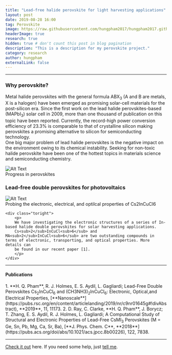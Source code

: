 ```yaml
---
title: "Lead-free halide perovskite for light harvesting applications"
layout: post
date: 2019-08-28 16:00
tag: Perovskite
image: https://raw.githubusercontent.com/hungpham2017/hungpham2017.github.io/master/assets/images/perovskite.png
headerImage: true
research: true
hidden: true # don't count this post in blog pagination
description: "This is a description for my perovskite project."
category: research
author: hungpham
externalLink: false
---
```


<!---
![Screenshot](https://raw.githubusercontent.com/hungpham2017/hungpham2017.github.io/master/assets/images/pDMET_screenshot.png)
--->

---
<h3>Why perovskite?</h3>
<p>
Metal halide perovskites with the general formula ABX<sub>3</sub> (A and B are metals, X is a halogen) have been emerged as promising solar-cell materials for 
the post-silicon era. Since the first work on the lead halide perovskites-based (MAPbI<sub>3</sub>) solar cell in 2009, more than one thousand of publication on this topic have been reported. 
Currently, the record-high power conversion efficiency of 23.3% is comparable to that of crystalline silicon making perovskites a promising 
alternative to silicon for semiconducting technology. 
<br> One big major problem of lead halide perovskites is the negative impact on the environment owing to its chemical instability. 
Seeking for non-toxic halide perovskite have been one of the hottest topics in materials science and semiconducting chemistry. 
</p>
<div class="image">
    <img class="image" src="https://hungpham2017.github.io/assets/images/halideperovskite_history.png" alt="Alt Text">
    <figcaption class="caption">Progress in perovskites</figcaption>
</div>

<div class="breaker"></div>

<h3>Lead-free double perovskites for photovoltaics</h3>
<div class="side-by-side">
    <div class="toleft">
        <img class="image" src="https://hungpham2017.github.io/assets/images/Cs2InCuCl6.png" alt="Alt Text">
        <figcaption class="caption">Probing the electronic, electrical, and optilcal properties of Cs2InCuCl6</figcaption>
    </div>

    <div class="toright">
        <p>
        We have investigating the electronic structures of a series of In-based halide double perovskites for solar harvesting applications.
        Cs<sub>2</sub>InCuCl<sub>6</sub> and MA<sub>2</sub>InCuCl<sub>6</sub> are two outstanding compounds in terms of electronic, transporting, and optical properties. More details can 
        be found in our recent paper [1].
        </p>
    </div>
</div>


---

<h4>Publications</h4>
1. **H. Q. Pham**, R. J. Holmes, E. S. Aydil, L. Gagliardi; Lead-Free Double Perovskites Cs<sub>2</sub>InCuCl<sub>6</sub> and (CH3NH3)<sub>2</sub>InCuCl<sub>6</sub>: Electronic, Optical,and Electrical Properties, [**Nanoscale**](https://pubs.rsc.org/en/content/articlelanding/2019/nr/c9nr01645g#!divAbstract), **2019**, 11, 11173.
2. D. Ray, C. Clarke, **H. Q. Pham**, J. Borycz; T. Zhang, E. S. Aydil, R. J. Holmes, L. Gagliardi; A Computational Study of Structural and Electronic Properties of Lead-Free CsMI<sub>3</sub> Perovskites (M = Ge, Sn, Pb, Mg, Ca, Sr, Ba), [**J. Phys. Chem. C**, **2018**](https://pubs.acs.org/doi/abs/10.1021/acs.jpcc.8b00226), 122, 7838.


---
[Check it out](https://github.com/hungpham2017/pDMET/) here.
If you need some help, just [tell me](https://github.com/hungpham2017/pDMET/issues).
